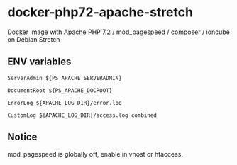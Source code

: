 # docker-php72-apache-stretch
Docker image with Apache PHP 7.2 / mod_pagespeed / composer / ioncube on Debian Stretch

## ENV variables
`ServerAdmin ${PS_APACHE_SERVERADMIN}`

`DocumentRoot ${PS_APACHE_DOCROOT}`

`ErrorLog ${APACHE_LOG_DIR}/error.log`

`CustomLog ${APACHE_LOG_DIR}/access.log combined`

## Notice

mod_pagespeed is globally off, enable in vhost or htaccess.
